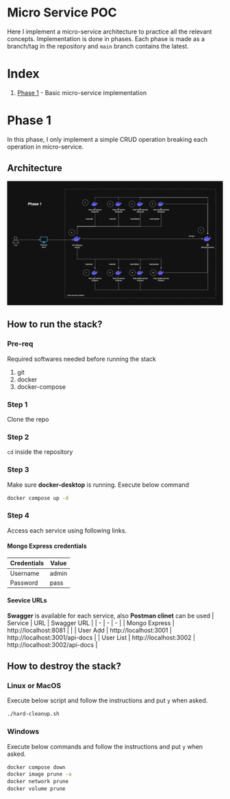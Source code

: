 # Micro Service POC
Here I implement a micro-service architecture to practice all the relevant concepts. Implementation is done in phases. Each phase is made as a branch/tag in the repository and `main` branch contains the latest.

# Index
1. [Phase 1](tree/phase-1) - Basic micro-service implementation

# Phase 1
In this phase, I only implement a simple CRUD operation breaking each operation in micro-service.

## Architecture
![alt text](image-1.png)

## How to run the stack?

### Pre-req
Required softwares needed before running the stack
1. git
2. docker
3. docker-compose

### Step 1
Clone the repo

### Step 2
`cd` inside the repository

### Step 3
Make sure <b>docker-desktop</b> is running. Execute below command
```bash
docker compose up -d
```

### Step 4
Access each service using following links.

#### Mongo Express credentials
| Credentials | Value |
| - | - |
| Username | admin |
| Password | pass |

#### Seevice URLs
<b>Swagger</b> is available for each service, also <b>Postman clinet</b> can be used 
| Service | URL | Swagger URL |
| - | - | - |
| Mongo Express | http://localhost:8081 | |
| User Add | http://localhost:3001 | http://localhost:3001/api-docs |
| User List | http://localhost:3002 | http://localhost:3002/api-docs |

## How to destroy the stack?

### Linux or MacOS
Execute below script and follow the instructions and put `y` when asked.
```bash
./hard-cleanup.sh
```

### Windows
Execute below commands and follow the instructions and put `y` when asked.
```bash
docker compose down
docker image prune -a
docker network prune
docker volume prune
```